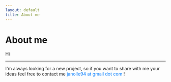 ```yaml
---
layout: default
title: About me
---
```


# About me

Hi

<hr>

I'm always looking for a new project, so if you want to share with me your ideas feel free to contact me  <span style="color:#007bff">janolle94 at gmail dot com</span> !
